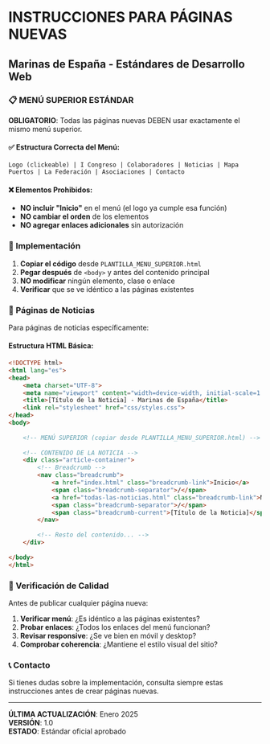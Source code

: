 # INSTRUCCIONES PARA PÁGINAS NUEVAS
## Marinas de España - Estándares de Desarrollo Web

### 📋 MENÚ SUPERIOR ESTÁNDAR

**OBLIGATORIO**: Todas las páginas nuevas DEBEN usar exactamente el mismo menú superior.

#### ✅ Estructura Correcta del Menú:
```
Logo (clickeable) | I Congreso | Colaboradores | Noticias | Mapa Puertos | La Federación | Asociaciones | Contacto
```

#### ❌ Elementos Prohibidos:
- **NO incluir "Inicio"** en el menú (el logo ya cumple esa función)
- **NO cambiar el orden** de los elementos
- **NO agregar enlaces adicionales** sin autorización

### 🔧 Implementación

1. **Copiar el código** desde `PLANTILLA_MENU_SUPERIOR.html`
2. **Pegar después** de `<body>` y antes del contenido principal
3. **NO modificar** ningún elemento, clase o enlace
4. **Verificar** que se ve idéntico a las páginas existentes

### 📱 Páginas de Noticias

Para páginas de noticias específicamente:

#### Estructura HTML Básica:
```html
<!DOCTYPE html>
<html lang="es">
<head>
    <meta charset="UTF-8">
    <meta name="viewport" content="width=device-width, initial-scale=1.0">
    <title>[Título de la Noticia] - Marinas de España</title>
    <link rel="stylesheet" href="css/styles.css">
</head>
<body>
    
    <!-- MENÚ SUPERIOR (copiar desde PLANTILLA_MENU_SUPERIOR.html) -->
    
    <!-- CONTENIDO DE LA NOTICIA -->
    <div class="article-container">
        <!-- Breadcrumb -->
        <nav class="breadcrumb">
            <a href="index.html" class="breadcrumb-link">Inicio</a>
            <span class="breadcrumb-separator">/</span>
            <a href="todas-las-noticias.html" class="breadcrumb-link">Noticias</a>
            <span class="breadcrumb-separator">/</span>
            <span class="breadcrumb-current">[Título de la Noticia]</span>
        </nav>
        
        <!-- Resto del contenido... -->
    </div>
    
</body>
</html>
```

### 🎯 Verificación de Calidad

Antes de publicar cualquier página nueva:

1. **Verificar menú**: ¿Es idéntico a las páginas existentes?
2. **Probar enlaces**: ¿Todos los enlaces del menú funcionan?
3. **Revisar responsive**: ¿Se ve bien en móvil y desktop?
4. **Comprobar coherencia**: ¿Mantiene el estilo visual del sitio?

### 📞 Contacto

Si tienes dudas sobre la implementación, consulta siempre estas instrucciones antes de crear páginas nuevas.

---

**ÚLTIMA ACTUALIZACIÓN**: Enero 2025  
**VERSIÓN**: 1.0  
**ESTADO**: Estándar oficial aprobado


